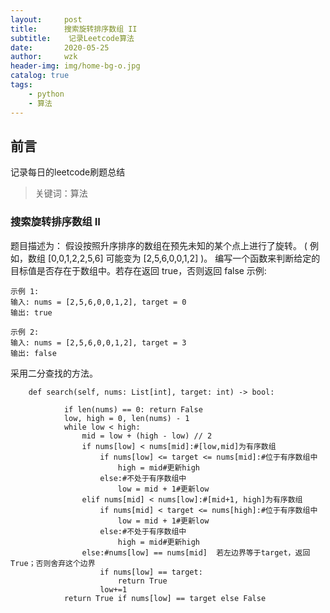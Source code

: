 ```yaml
---
layout:     post
title:      搜索旋转排序数组 II
subtitle:    记录Leetcode算法
date:       2020-05-25
author:     wzk
header-img: img/home-bg-o.jpg
catalog: true
tags:
    - python
    - 算法
---
```


## 前言

记录每日的leetcode刷题总结



>关键词：算法

### 搜索旋转排序数组 II
题目描述为：
假设按照升序排序的数组在预先未知的某个点上进行了旋转。
( 例如，数组 [0,0,1,2,2,5,6] 可能变为 [2,5,6,0,0,1,2] )。
编写一个函数来判断给定的目标值是否存在于数组中。若存在返回 true，否则返回 false
示例:  
```
示例 1:
输入: nums = [2,5,6,0,0,1,2], target = 0
输出: true

示例 2:
输入: nums = [2,5,6,0,0,1,2], target = 3
输出: false
```  
采用二分查找的方法。
```
    def search(self, nums: List[int], target: int) -> bool:

            if len(nums) == 0: return False
            low, high = 0, len(nums) - 1
            while low < high:
                mid = low + (high - low) // 2
                if nums[low] < nums[mid]:#[low,mid]为有序数组
                    if nums[low] <= target <= nums[mid]:#位于有序数组中
                        high = mid#更新high
                    else:#不处于有序数组中
                        low = mid + 1#更新low
                elif nums[mid] < nums[low]:#[mid+1, high]为有序数组 
                    if nums[mid] < target <= nums[high]:#位于有序数组中
                        low = mid + 1#更新low
                    else:#不处于有序数组中
                        high = mid#更新high
                else:#nums[low] == nums[mid]  若左边界等于target，返回True；否则舍弃这个边界
                    if nums[low] == target:
                        return True
                    low+=1
            return True if nums[low] == target else False
```




 

